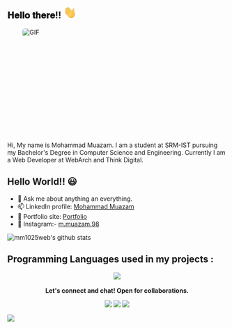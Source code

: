 <h2> 𝐇𝐞𝐥𝐥𝐨 𝐭𝐡𝐞𝐫𝐞!! <img src="https://raw.githubusercontent.com/ABSphreak/ABSphreak/master/gifs/Hi.gif" width="30px"></h2>

<p style="display: flex; justify-contect: space-between;">
  <img style="border-radius: 5px; margin: 0 0 5px 35px;" alt="GIF" width="320px" height="240px" src="https://miro.medium.com/max/875/1*Urc28sbnORGOW5oyohQ06g.gif" />
</p>
Hi, My name is Mohammad Muazam. I am a student at SRM-IST pursuing my Bachelor's Degree in Computer Science and Engineering.  
Currently I am a Web Developer at WebArch and Think Digital.

## Hello World!! 😃
- 💬 Ask me about anything an everything.
- 📫 LinkedIn profile: [Mohammad Muazam](https://www.linkedin.com/in/mohammad-muazam-129838190/)
- 🎯 Portfolio site: [Portfolio](http://mmuazam98.netlify.app/)
- 🔔 Instagram:- [m.muazam.98](https://www.instagram.com/m.muazam.98/)



![mm1025web's github stats](https://github-readme-stats.vercel.app/api?username=mm1025web&&show_icons=true&title_color=ffffff&icon_color=bb2acf&text_color=daf7dc&bg_color=151515)

<!--![Top Langs](https://github-readme-stats.vercel.app/api/top-langs/?username=mm1025web&title_color=ffffff&icon_color=bb2acf&text_color=daf7dc&bg_color=151515&layout=compact)-->
## Programming Languages used in my projects :

  <p align="center">
 
  <img src="https://github-readme-stats.vercel.app/api/top-langs/?username=mm1025web&layout=compact)">
  </p>

<p align="center">
  <b>Let's connect and chat! Open for collaborations.</b>

  <p align="center">
    <a href="https://twitter.com/mmuazam98" alt="Twitter"><img src="https://raw.githubusercontent.com/jayehernandez/jayehernandez/3f5402efef9a0ae89211a6e04609558e862ca616/readme/twitter-fill.svg"></a>
    <a href="https://www.linkedin.com/in/mohammad-muazam-129838190" alt="Linkedin"><img src="https://raw.githubusercontent.com/jayehernandez/jayehernandez/3f5402efef9a0ae89211a6e04609558e862ca616/readme/linkedin-fill.svg"></a>
    <a href="mailto:m.muazam.99@gmail.com" alt="Contact me"><img src="https://raw.githubusercontent.com/jayehernandez/jayehernandez/3f5402efef9a0ae89211a6e04609558e862ca616/readme/mail-fill.svg"></a>
  </p>

</p>


![](https://komarev.com/ghpvc/?username=mm1025web&color=blue)

